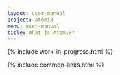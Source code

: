 ```yaml
---
layout: user-manual
project: atomix
menu: user-manual
title: What is Atomix?
---
```


{% include work-in-progress.html %}

{% include common-links.html %}
